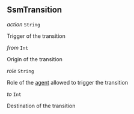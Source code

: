 

## SsmTransition  
  
<article>

*action* `String` 

Trigger of the transition

</article>
<article>

*from* `Int` 

Origin of the transition

</article>
<article>

*role* `String` 

Role of the [agent](/docs/chaincode-dsl-agent--page#ssmagent) allowed to trigger the transition

</article>
<article>

*to* `Int` 

Destination of the transition

</article>

